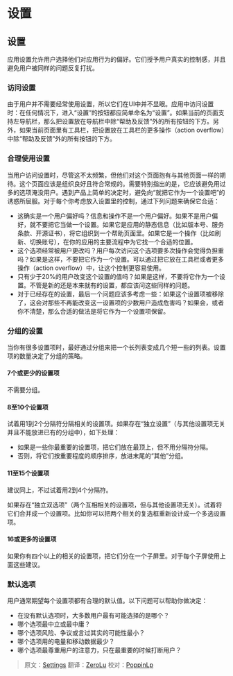 # 设置

## 设置

应用设置允许用户选择他们对应用行为的偏好。它们授予用户真实的控制感，并且避免用户被同样的问题反复打扰。

### 访问设置

由于用户并不需要经常使用设置，所以它们在UI中并不显眼。应用中访问设置时：在任何情况下，进入“设置”的按钮都应简单命名为“设置”。如果当前的页面支持左导航栏，那么把设置放在导航栏中除“帮助及反馈”外的所有按钮的下方。另外，如果当前页面里有工具栏，把设置放在工具栏的更多操作（action overflow）中除“帮助及反馈”外的所有按钮的下方。

### 合理使用设置

当用户访问设置时，尽管这不太频繁，但他们对这个页面抱有与其他页面一样的期待。这个页面应该是组织良好且符合常规的。需要特别指出的是，它应该避免用过多的选项淹没用户。遇到产品上简单的决定时，避免向“就把它作为一个设置吧”的诱惑所屈服。对于每个你考虑放入设置里的控制，通过下列问题来确保它合适：

- 这确实是一个用户偏好吗？信息和操作不是一个用户偏好。如果不是用户偏好，就不要把它当做一个设置。如果它是应用的静态信息（比如版本号、服务条款、开源证书），将它组织到一个帮助页面里。如果它是一个操作（比如刷新、切换账号），在你的应用的主要流程中为它找一个合适的位置。
- 这个选项经常被用户更改吗？用户每次访问这个选项要多次操作会觉得负担重吗？如果是这样，不要把它作为一个设置。可以通过把它放在工具栏或者更多操作（action overflow）中，让这个控制更容易使用。
- 只有少于20%的用户改变这个设置的值吗？如果是这样，不要将它作为一个设置。不管是新的还是本来就有的设置，都应该问这些同样的问题。
- 对于已经存在的设置，最后一个问题应该多考虑一些：如果这个设置项被移除了，这会对那些不再能改变这一设置项的少数用户造成危害吗？如果会，或者你不清楚，那么合适的做法是将它作为一个设置项保留。

### 分组的设置

当你有很多设置项时，最好通过分组来把一个长列表变成几个短一些的列表。设置项的数量决定了分组的策略。

#### 7个或更少的设置项

不需要分组。

#### 8至10个设置项

试着用1到2个分隔符分隔相关的设置项。如果存在“独立设置”（与其他设置项无关并且不能放进已有的分组中），如下处理：

- 如果是一些你最重要的设置项，把它们放在最顶上，但不用分隔符分隔。
- 否则，将它们按重要程度的顺序排序，放进末尾的“其他”分组。

#### 11至15个设置项

建议同上，不过试着用2到4个分隔符。

如果存在“独立双选项”（两个互相相关的设置项，但与其他设置项无关）。试着将它们合并成一个设置项。比如你可以把两个相关的复选框重新设计成一个多选设置项。

#### 16或更多的设置项

如果你有四个以上的相关的设置项，把它们分在一个子屏里。对于每个子屏使用上面这些建议。

### 默认选项 

用户通常期望每个设置项都有合理的默认值。以下问题可以帮助你做决定：

- 在没有默认选项时，大多数用户最有可能选择的是哪个？
- 哪个选项最中立或最中庸？
- 哪个选项风险、争议或言过其实的可能性最小？
- 哪个选项用的电量和移动数据最少？
- 哪个选项最尊重用户的注意力，只在最重要的时候打断用户？

> 原文：[Settings](http://www.google.com/design/spec/patterns/settings.html)  翻译：[ZeroLu](https://github.com/ZeroLu)  校对：[PoppinLp](https://github.com/poppinlp)
